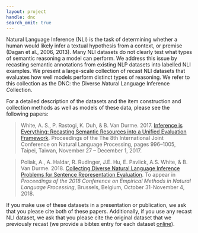```yaml
---
layout: project
handle: dnc
search_omit: true
---
```


Natural Language Inference (NLI) is the task of determining whether a human would likely infer a textual hypothesis from a context, or premise (Dagan et al., 2006, 2013). Many NLI datasets do not clearly test what types of semantic reasoning a model can perform. We address this issue by recasting
semantic annotations from existing NLP datasets into labelled NLI examples. We present a large-scale collection of recast NLI datasets that evaluates how well models perform distinct types of reasoning. We refer to this collection as the DNC: the *D*iverse *N*atural Language Inference *C*ollection.

For a detailed description of the datasets and the item construction and collection methods as well as models of these data, please see the following papers:

> White, A. S., P. Rastogi, K. Duh, & B. Van Durme. 2017. [Inference is Everything: Recasting Semantic Resources into a Unified Evaluation Framework](http://aclweb.org/anthology/I/I17/I17-1100.pdf). Proceedings of the The 8th International Joint Conference on Natural Language Processing, pages 996–1005, Taipei, Taiwan, November 27 – December 1, 2017.

> Poliak, A., A. Haldar, R. Rudinger, J.E. Hu, E. Pavlick, A.S. White, & B. Van Durme. 2018. [Collecting Diverse Natural Language Inference Problems for Sentence Representation Evaluation](https://arxiv.org/pdf/1804.08207.pdf). To appear in _Proceedings of the 2018 Conference on Empirical Methods in Natural Language Processing_, Brussels, Belgium, October 31-November 4, 2018.

If you make use of these datasets in a presentation or publication, we ask that you please cite both of these papers. Additionally, if you use any recast NLI dataset, we ask that you please cite the original dataset that we previously recast (we provide a bibtex entry for each dataset [online](https://github.com/decompositional-semantics-initiative/DNC/blob/master/additional_references.md)).
